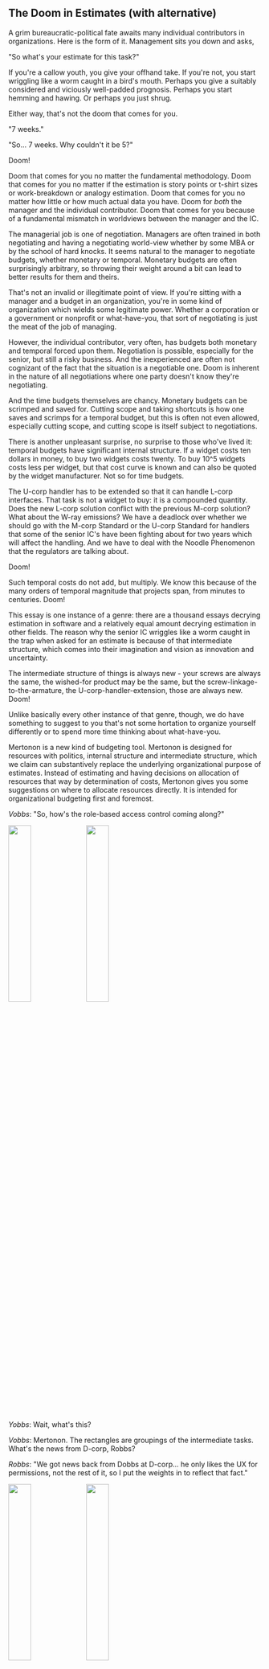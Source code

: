 The Doom in Estimates (with alternative)
---

A grim bureaucratic-political fate awaits many individual contributors in organizations. Here is the form of it. Management sits you down and asks,

"So what's your estimate for this task?"

If you're a callow youth, you give your offhand take. If you're not, you start wriggling like a worm caught in a bird's mouth. Perhaps you give a suitably considered and viciously well-padded prognosis. Perhaps you start hemming and hawing. Or perhaps you just shrug.

Either way, that's not the doom that comes for you.

"7 weeks."

"So... 7 weeks. Why couldn't it be 5?"

Doom!

Doom that comes for you no matter the fundamental methodology. Doom that comes for you no matter if the estimation is story points or t-shirt sizes or work-breakdown or analogy estimation. Doom that comes for you no matter how little or how much actual data you have. Doom for _both_ the manager and the individual contributor. Doom that comes for you because of a fundamental mismatch in worldviews between the manager and the IC.

The managerial job is one of negotiation. Managers are often trained in both negotiating and having a negotiating world-view whether by some MBA or by the school of hard knocks. It seems natural to the manager to negotiate budgets, whether monetary or temporal. Monetary budgets are often surprisingly arbitrary, so throwing their weight around a bit can lead to better results for them and theirs.

That's not an invalid or illegitimate point of view. If you're sitting with a manager and a budget in an organization, you're in some kind of organization which wields some legitimate power. Whether a corporation or a government or nonprofit or what-have-you, that sort of negotiating is just the meat of the job of managing.

However, the individual contributor, very often, has budgets both monetary and temporal forced upon them. Negotiation is possible, especially for the senior, but still a risky business. And the inexperienced are often not cognizant of the fact that the situation is a negotiable one. Doom is inherent in the nature of all negotiations where one party doesn't know they're negotiating.

And the time budgets themselves are chancy. Monetary budgets can be scrimped and saved for. Cutting scope and taking shortcuts is how one saves and scrimps for a temporal budget, but this is often not even allowed, especially cutting scope, and cutting scope is itself subject to negotiations.

There is another unpleasant surprise, no surprise to those who've lived it: temporal budgets have significant internal structure. If a widget costs ten dollars in money, to buy two widgets costs twenty. To buy 10^5 widgets costs less per widget, but that cost curve is known and can also be quoted by the widget manufacturer. Not so for time budgets.

The U-corp handler has to be extended so that it can handle L-corp interfaces. That task is not a widget to buy: it is a compounded quantity. Does the new L-corp solution conflict with the previous M-corp solution? What about the W-ray emissions? We have a deadlock over whether we should go with the M-corp Standard or the U-corp Standard for handlers that some of the senior IC's have been fighting about for two years which will affect the handling. And we have to deal with the Noodle Phenomenon that the regulators are talking about.

Doom!

Such temporal costs do not add, but multiply. We know this because of the many orders of temporal magnitude that projects span, from minutes to centuries. Doom!

This essay is one instance of a genre: there are a thousand essays decrying estimation in software and a relatively equal amount decrying estimation in other fields. The reason why the senior IC wriggles like a worm caught in the trap when asked for an estimate is because of that intermediate structure, which comes into their imagination and vision as innovation and uncertainty.

The intermediate structure of things is always new - your screws are always the same, the wished-for product may be the same, but the screw-linkage-to-the-armature, the U-corp-handler-extension, those are always new. Doom!

Unlike basically every other instance of that genre, though, we do have something to suggest to you that's not some hortation to organize yourself differently or to spend more time thinking about what-have-you.

Mertonon is a new kind of budgeting tool. Mertonon is designed for resources with politics, internal structure and intermediate structure, which we claim can substantively replace the underlying organizational purpose of estimates. Instead of estimating and having decisions on allocation of resources that way by determination of costs, Mertonon gives you some suggestions on where to allocate resources directly. It is intended for organizational budgeting first and foremost.

_Vobbs_: "So, how's the role-based access control coming along?"

<img src="https://mertonon.com/assets/estimate_grid1.png" width="30%" height="30%">
<img src="https://mertonon.com/assets/estimate_grid2.png" width="30%" height="30%">

_Yobbs_: Wait, what's this?

_Vobbs_: Mertonon. The rectangles are groupings of the intermediate tasks. What's the news from D-corp, Robbs?

_Robbs_: "We got news back from Dobbs at D-corp... he only likes the UX for permissions, not the rest of it, so I put the weights in to reflect that fact."

<img src="https://mertonon.com/assets/dobbs_champion.png" width="30%" height="30%">
<img src="https://mertonon.com/assets/dobbs_weight.png" width="30%" height="30%">

_Yobbs_: Huh? What are these weight thingies?

_Robbs_: High weight from X to Y means that Y depends a lot on X. Low weight means that Y depends a little bit on X. We put in original values, and Mertonon suggests some weight adjustments to conform to outside info, in this case the feedback from Dobbs. Or other possible adjustment criteria that the Mertonon devs haven't added yet.

_Vobbs_: "OK. What's that feedback from Dobbs look like for the Mertonon adjustment?"

<img src="https://mertonon.com/assets/layer_realloc.png" width="30%" height="30%">

_Robbs_: "Mertonon is saying to reallocate effort toward UX for the 400's and not the role displays."

_Yobbs_: Wait, where's that number from? I don't get how this thing works, what's the inputs and outputs?

_Robbs_: The inputs and outputs are politically determined. In this case, the inputs correspond to each of the workers and are just 1-0, where they're 1 if present or 0 if not, and the output also just correspond to whether there's been feedback from client corps or not. There's a whole menagerie of possible representations you could do.

_Robbs_: Neural net backpropagation is basically the chain rule and caching. The thing you cache is called the delta, and it's the change in the overall goal when there's change in the activation value of one node in the neural network. This is usually used to figure out weight changes then thrown away, but Mertonon uses it to suggest changes to those nodes, too.

_Yobbs_: How do I know it's not garbage in garbage out, that sort of thing? Sounds political.

_Robbs_: Well, it's a political budget. They're putting down their own view on the politics of the org. If people say things that aren't true, they're doing so to _us_. And there's no underlying stick we're whacking them with like with estimates, so there's no disincentive to tell the truth.

_Vobbs_: "Sounds good. Let's get Zobbs to go work this 400's task a bit. Mertonon suggestion says Pobbs but she's busy this week."

_Robbs_: "Says here Hobbs is more related to the 400's."

_Vobbs_: "Really? Hobbs it is, then."

_Robbs_: "Done. I'll go tell Hobbs."

_Vobbs_: "Cool. Meet again next week?"

_Robbs_: Don't forget to kick off another gradient calculation.

_Vobbs_: "Oh yeah, can do.

<img src="https://mertonon.com/assets/kickoff_nav.png" width="30%" height="30%">
<img src="https://mertonon.com/assets/kickoff_button.png" width="30%" height="30%">

_Vobbs_: "Anyhow, next week?"

_Yobbs_: "Cool. Sounds good to me."

_Robbs_: "Sounds good to me."

If you're piqued by this little incomplete vignette and want some more details and information about Mertonon, contact us directly at [howon@mertonon.com](mailto:howon@mertonon.com) or browse the other docs [here](https://github.com/howonlee/mertonon/tree/master/docs). Here are docs for [setting up Mertonon](https://github.com/howonlee/mertonon/blob/master/docs/setup.md) and here are docs for [using Mertonon](https://github.com/howonlee/mertonon/blob/master/docs/usage.md).

## Q&A

### What about stakeholders?

When they ask for an estimate, show them your Mertonon instance instead. This is the advantage Mertonon has over iron-hard willing yourself to not have deadlines: you can show people something.

### We already don't do estimates, though.

Some organizations substantively led by individual contributors, like id Software under Carmack, manage to not give estimates by sheer dint of leadership will and fury.

Mertonon is for people and organizations who may or may not have such grim ideological hardening. If you already don't do estimates, Mertonon can be something to show your political situation to stakeholders inside and outside the organization.

### What about truly hard deadlines, like planetary conjunctions or something?

This approach is not suitable for absolute deadlines imposed by physical reality or by the government or something, but such deadlines are not actually ordinary in most ordinary work. Most supposedly-hard deadlines are basically a negotiation tactic, to increase urgency.

### But Agile solves this problem in software in some way (that I will now explain).

Did it? It's been 22 years. Agile is old enough to drink, even in America. And yet individual contributors still get asked for estimates daily, and those estimates still get ground down by negotiation.

Agile as a manifesto-driven movement is so vague that it cannot fail, it can only be failed. Therefore, you can't actually expect results out of it - it's the culmination of, a result of, good corporate politics, not a path towards undoing bad corporate politics. Woe betide the doomed fool who adopts Scaled Agile Framework, a framework which I have seen exactly no decent software come out of!

### How's this different from just Kanban?

You can stick people and relative weightings of factors in Mertonon in a way that doesn't make sense in Kanban. Mertonon also tells you which things to do and how to reweight relative weightings, given a goal and numerical journal entries with respect to the goal.

We'll put in a way to do a weighted-global-semi-topological sorting of Mertonon nodes (which would induce an overall global prioritization list with respect to the goal and be compatible with plain export to Kanban boards) when Mertonon tells us to do it.

If you actually want to see our Mertonon instance, contact us, because we haven't made the open public view options and security measures yet.

### No, what I'm really here for is to have something to blame my failures on. Can Mertonon do this?

We fully intend that Mertonon's suggestions also work for the very specific quotidian purpose of looking good and blaming someone else for your failures. A guide for that and countermeasures and counter-countermeasures and counter-counter-countermeasures is forthcoming whenever Mertonon allocates effort to it. And of course you can blame Mertonon for your failures directly.

- - -

Again, if you want some more details and information about Mertonon, contact us directly at [howon@mertonon.com](mailto:howon@mertonon.com) or browse the other docs [here](https://github.com/howonlee/mertonon/tree/master/docs). Here are docs for [setting up Mertonon](https://github.com/howonlee/mertonon/blob/master/docs/setup.md) and here are docs for [using Mertonon](https://github.com/howonlee/mertonon/blob/master/docs/usage.md).

Thanks to FH along with the other 219 peeps, and JB, for reading and comments.
